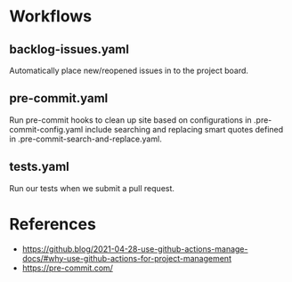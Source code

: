 # Workflows

## backlog-issues.yaml

Automatically place new/reopened issues in to the project board.

## pre-commit.yaml

Run pre-commit hooks to clean up site based on configurations in .pre-commit-config.yaml include searching and replacing smart quotes defined in .pre-commit-search-and-replace.yaml.

## tests.yaml

Run our tests when we submit a pull request.

# References

- https://github.blog/2021-04-28-use-github-actions-manage-docs/#why-use-github-actions-for-project-management
- https://pre-commit.com/
